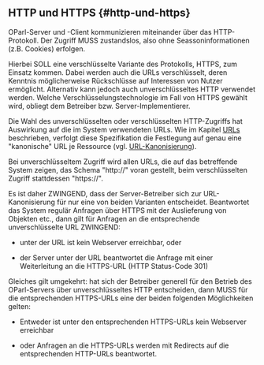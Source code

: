 ## HTTP und HTTPS {#http-und-https}

OParl-Server und -Client kommunizieren miteinander über das HTTP-Protokoll.
Der Zugriff MUSS zustandslos, also ohne Seassoninformationen (z.B. Cookies)
erfolgen.

Hierbei SOLL eine verschlüsselte Variante des Protokolls, HTTPS,
zum Einsatz kommen. Dabei werden auch die URLs verschlüsselt,
deren Kenntnis möglicherweise Rückschlüsse auf Interessen von Nutzer
ermöglicht. Alternativ kann jedoch auch unverschlüsseltes
HTTP verwendet werden. Welche Verschlüsselungstechnologie im Fall von
HTTPS gewählt wird, obliegt dem Betreiber bzw. Server-Implementierer.

Die Wahl des unverschlüsselten oder verschlüsselten HTTP-Zugriffs hat
Auswirkung auf die im System verwendeten URLs. Wie im Kapitel [URLs](#urls)
beschrieben, verfolgt diese Spezifikation die Festlegung auf genau eine
"kanonische" URL je Ressource (vgl. [URL-Kanonisierung](#url_kanonisierung)).

Bei unverschlüsseltem Zugriff wird allen URLs, die auf das betreffende System
zeigen, das Schema "http://" voran gestellt, beim verschlüsselten Zugriff
stattdessen "https://".

Es ist daher ZWINGEND, dass der Server-Betreiber sich zur URL-Kanonisierung
für nur eine von beiden Varianten entscheidet. Beantwortet das System regulär
Anfragen über HTTPS mit der Auslieferung von Objekten etc., dann gilt für
Anfragen an die entsprechende unverschlüsselte URL ZWINGEND:

* unter der URL ist kein Webserver erreichbar, oder

* der Server unter der URL beantwortet die Anfrage mit einer Weiterleitung
  an die HTTPS-URL (HTTP Status-Code 301)

Gleiches gilt umgekehrt: hat sich der Betreiber generell für den Betrieb des
OParl-Servers über unverschlüsseltes HTTP entscheiden, dann MUSS für die
entsprechenden HTTPS-URLs eine der beiden folgenden Möglichkeiten gelten:

* Entweder ist unter den entsprechenden HTTPS-URLs kein Webserver erreichbar

* oder Anfragen an die HTTPS-URLs werden mit Redirects auf die entsprechenden
  HTTP-URLs beantwortet.
